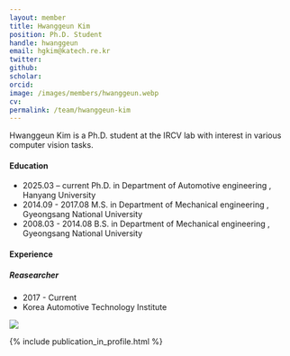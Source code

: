 ```yaml
---
layout: member
title: Hwanggeun Kim
position: Ph.D. Student
handle: hwanggeun
email: hgkim@katech.re.kr
twitter: 
github: 
scholar: 
orcid: 
image: /images/members/hwanggeun.webp
cv: 
permalink: /team/hwanggeun-kim
---
```


Hwanggeun Kim is a Ph.D. student at the IRCV lab with interest in various computer vision tasks.


#### Education

<ul class="chronological">
  <li><span>2025.03 – current</span> Ph.D. in Department of Automotive engineering
, Hanyang University</li>
  <li><span>2014.09 - 2017.08</span> M.S. in Department of Mechanical engineering
, Gyeongsang National University</li>
<li><span>2008.03 - 2014.08</span> B.S. in Department of Mechanical engineering
, Gyeongsang National University</li>
  
</ul>

#### Experience

<div class="twocols">
 <div>
  <h5>Reasearcher</h5>
  <ul class="chronological">
    <li>2017 - Current</li>
    <li>Korea Automotive Technology Institute</li>
  </ul>
 </div>
 <div>
  <img src="{{ site.url }}{{ site.baseurl }}/images/logopic/logo-katech.png" class="img-responsive" style="float: center" />
 </div> 
</div>


{% include publication_in_profile.html %}
